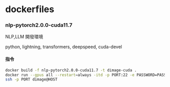 # dockerfiles
### nlp-pytorch2.0.0-cuda11.7
NLP,LLM 開發環境

python, lightning, transformers, deepspeed, cuda-devel

#### 指令
```bash
docker build -f nlp-pytorch2.0.0-cuda11.7 -t dimage-cuda .
docker run --gpus all --restart=always -itd -p PORT:22 -e PASSWORD=PASSWORD dimage-cuda
ssh -p PORT dimage@HOST
```
